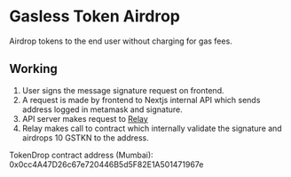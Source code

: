 # Gasless Token Airdrop

Airdrop tokens to the end user without charging for gas fees.

## Working

1. User signs the message signature request on frontend.
2. A request is made by frontend to Nextjs internal API which sends address logged in metamask and signature.
3. API server makes request to [Relay](https://docs.openzeppelin.com/defender/relay)
4. Relay makes call to contract which internally validate the signature and airdrops 10 GSTKN to the address.

TokenDrop contract address (Mumbai): 0x0cc4A47D26c67e720446B5d5F82E1A501471967e

